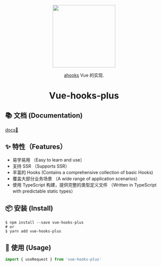 <p align="center">
  <a href="https://ahooks.js.org">
    <img width="200" src="https://ahooks.js.org/logo.svg">
  </a>
</p>

<div align="center">

[ahooks](https://ahooks.js.org/zh-CN/) Vue 的实现.

<h1>Vue-hooks-plus</h1>

</div>

## 📚 文档 (Documentation)

[docs📒](http://43.138.187.142:9000/vue-hooks-plus/docs/)

## ✨ 特性（Features）

- 易学易用 （Easy to learn and use）
- 支持 SSR （Supports SSR）
- 丰富的 Hooks (Contains a comprehensive collection of basic Hooks)
- 覆盖大部分业务场景 （A wide range of application scenarios）
- 使用 TypeScript 构建，提供完整的类型定义文件 （Written in TypeScript with predictable static types）

## 📦 安装 (Install)

```
$ npm install --save vue-hooks-plus
# or
$ yarn add vue-hooks-plus
```

## 🔨  使用 (Usage)

```typescript
import { useRequest } from 'vue-hooks-plus'
```
